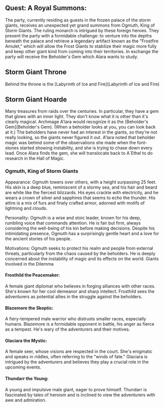## Quest: A Royal Summons:

The party, currently residing as guests in the frozen palace of the storm giants, receives an unexpected yet grand summons from Ogmuth, King of Storm Giants. The ruling monarch is intrigued by these foreign heroes. They present the party with a formidable challenge: to venture into the depths beneath the palace and retrieve a legendary artifact known as the "Frostfire Amulet," which will allow the Frost Giants to stabilize their magic more fully and keep other giant kind from coming into their territories. In exchange the party will receive the Beholder's Gem which Alara wants to study.

## Storm Giant Throne

Behind the throne is the [Labyrinth of Ice and Fire](Labyrinth of Ice and Fire)

## Storm Giant Hoarde
Many treasures from raids over the centuries.  In particular, they have a gem that glows with an inner light. They don't know what it is other than it's clearly magical.  Archmage A'lara would recognize it as the [Beholder's Gem](Beholder's Gem). (When a beholder looks at you, you can look back at it.) The beholders have never had an interest in the giants, so they're not really looking, so the giants never figured it out. A'lara noted that beholder magic was behind some of the observations she made when the font-stones started showing instability, and she is trying to chase down every lead.  Once Alara finds the gem, she will translocate back to A`Ethel to do research in the Hall of Magic.

### Ogmuth, King of Storm Giants

Appearance: Ogmuth towers over others, with a height surpassing 25 feet. His skin is a deep blue, reminiscent of a stormy sea, and his hair and beard are white like the fiercest blizzards. His eyes crackle with electricity, and he wears a crown of silver and sapphires that seems to echo the thunder. His attire is a mix of furs and finely crafted armor, adorned with motifs of lightning and clouds.

Personality: Ogmuth is a wise and stoic leader, known for his deep, rumbling voice that commands attention. He is fair but firm, always considering the well-being of his kin before making decisions. Despite his intimidating presence, Ogmuth has a surprisingly gentle heart and a love for the ancient stories of his people.

Motivations: Ogmuth seeks to protect his realm and people from external threats, particularly from the chaos caused by the beholders. He is deeply concerned about the instability of magic and its effects on the world.
Giants Involved in the Dilemma

#### Frosthild the Peacemaker: 

A female giant diplomat who believes in forging alliances with other races. She's known for her cool demeanor and sharp intellect. Frosthild sees the adventurers as potential allies in the struggle against the beholders.

#### Blazemore the Skeptic: 

A fiery-tempered male warrior who distrusts smaller races, especially humans. Blazemore is a formidable opponent in battle, his anger as fierce as a tempest. He's wary of the adventurers and their motives.

#### Glaciara the Mystic: 
A female seer, whose visions are respected in the court. She's enigmatic and speaks in riddles, often referring to the "winds of fate." Glaciara is intrigued by the adventurers and believes they play a crucial role in the upcoming events.

#### Thundarr the Young: 
A young and impulsive male giant, eager to prove himself. Thundarr is fascinated by tales of heroism and is inclined to view the adventurers with awe and admiration.